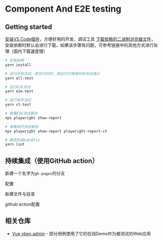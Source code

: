 # Component And E2E testing

## Getting started

[安装VS Code插件](https://playwright.dev/docs/getting-started-vscode)，方便好用的开发、调试工具
[下载依赖的二进制浏览器文件](https://playwright.dev/docs/browsers)，安装依赖时默认会进行下载，如果该步骤有问题，可参考链接中的其他方式进行处理（国内下载速度慢）

```bash
# 安装依赖
yarn install

# 运行所有测试，提交代码时，请运行它确保所有测试通过
yarn all-test

# 运行E2E测试
yarn e2e-test

# 运行组件测试
yarn ct-test

# 查看E2E测试报告
npx playwright show-report

# 查看组件测试报告
npx playwright show-report playwright-report-ct

# 静态检查&自动fix
yarn lint
```
## 持续集成（使用GitHub action）

新建一个名字为`gh-pages`的分支

配置

新建文件与目录

github action配置

## 相关仓库

- [Vue vben admin](https://github.com/vbenjs/vue-vben-admin) - 部分用例使用了它的在线Demo作为被测试的Web应用